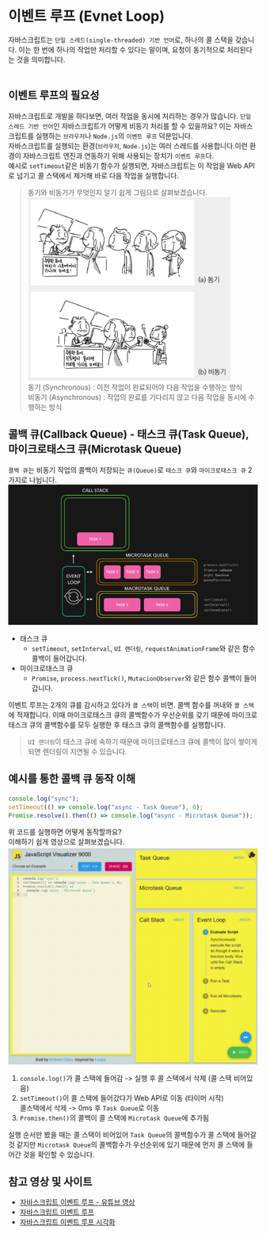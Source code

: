 # 이벤트 루프 (Evnet Loop)

자바스크립트는 `단일 스레드(single-threaded) 기반 언어`로, 하나의 콜 스택을 갖습니다. 이는 한 번에 하나의 작업만 처리할 수 있다는 말이며, 요청이 동기적으로 처리된다는 것을 의미합니다.<br /><br />

## 이벤트 루프의 필요성

자바스크립트로 개발을 하다보면, 여러 작업을 동시에 처리하는 경우가 많습니다. `단일 스레드 기반 언어`인 자바스크립트가 어떻게 비동기 처리를 할 수 있을까요? 이는 자바스크립트를 실행하는 `브라우저`나 `Node.js`의 `이벤트 루프` 덕분입니다.<br/>
자바스크립트를 실행되는 환경(`브라우저`, `Node.js`)는 여러 스레드를 사용합니다.이런 환경이 자바스크립트 엔진과 연동하기 위해 사용되는 장치가 `이벤트 루프`다.<br/>
예시로 `setTimeout`같은 비동기 함수가 실행되면, 자바스크립트는 이 작업을 Web API로 넘기고 콜 스택에서 제거해 바로 다음 작업을 실행합니다.

> 동기와 비동기가 무엇인지 알기 쉽게 그림으로 살펴보겠습니다.<br/>
> ![sync/async](./images/image_sync.png)<br/>
> 동기 (Synchronous) : 이전 작업이 완료되어야 다음 작업을 수행하는 방식<br/>
> 비동기 (Asynchronous) : 작업의 완료를 기다리지 않고 다음 작업을 동시에 수행하는 방식

## 콜백 큐(Callback Queue) - 태스크 큐(Task Queue), 마이크로태스크 큐(Microtask Queue)

`콜백 큐`는 비동기 작업의 콜백이 저장되는 `큐(Queue)`로 `태스크 큐`와 `마이크로태스크 큐` 2가지로 나뉩니다.
![Event Loop](./images/image_event_loop.gif)

- 태스크 큐
  - `setTimeout`, `setInterval`, `UI 랜더링`, `requestAnimationFrame`와 같은 함수 콜백이 들어갑니다.
- 마이크로태스크 큐
  - `Promise`, `process.nextTick()`, `MutacionObserver`와 같은 함수 콜백이 들어갑니다.

이벤트 루프는 2개의 큐를 감시하고 있다가 `콜 스택`이 비면. 콜백 함수를 꺼내와 `콜 스택`에 적재합니다. 이때 마이크로태스크 큐의 콜백함수가 우선순위를 갖기 때문에 마이크로태스크 큐의 콜백함수를 모두 실행한 후 태스크 큐의 콜백함수를 실행합니다.

> `UI 랜더링`이 태스크 큐에 속하기 때문에 마이크로태스크 큐에 콜백이 많이 쌓이게 되면 렌더링이 지연될 수 있습니다.

## 예시를 통한 콜백 큐 동작 이해

```javascript
console.log("sync");
setTimeout(() => console.log("async - Task Queue"), 0);
Promise.resolve().then(() => console.log("async - Microtask Queue"));
```

위 코드를 실행하면 어떻게 동작할까요?<br/>
이해하기 쉽게 영상으로 살펴보겠습니다.
![콜백 큐 동작](./images/image_callback_queue.gif)

1. `console.log()`가 콜 스택에 들어감 -> 실행 후 콜 스택에서 삭제 (콜 스택 비어있음)
2. `setTimeout()`이 콜 스택에 들어갔다가 Web API로 이동 (타이머 시작)<br/>
   콜스택에서 삭제 -> 0ms 후 `Task Queue`로 이동
3. `Promise.then()`의 콜백이 콜 스택에 `Microtask Queue`에 추가됨

실행 순서만 봤을 때는 콜 스택이 비어있어 `Task Queue`의 콜백함수가 콜 스택에 들어갈 것 같지만 `Microtask Queue`의 콜백함수가 우선순위에 있기 때문에 먼저 콜 스택에 들어간 것을 확인할 수 있습니다.

## 참고 영상 및 사이트

- [자바스크립트 이벤트 루프 - 유튜브 영상](https://www.youtube.com/watch?v=8aGhZQkoFbQ)
- [자바스크립트 이벤트 루프](https://incodom.kr/Javascript/Event_Loop)
- [자바스크립트 이벤트 루프 시각화](https://www.jsv9000.app/)
